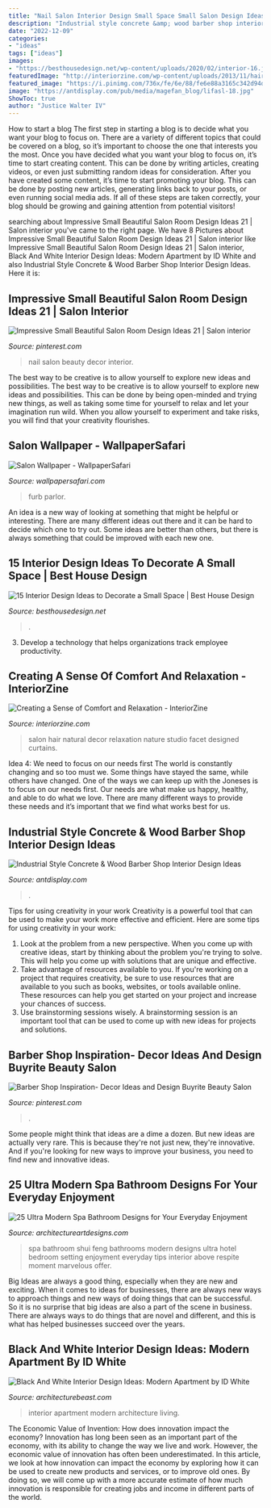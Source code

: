 ```yaml
---
title: "Nail Salon Interior Design Small Space Small Salon Design Ideas : Black And White Interior Design Ideas: Modern Apartment By Id White"
description: "Industrial style concrete &amp; wood barber shop interior design ideas"
date: "2022-12-09"
categories:
- "ideas"
tags: ["ideas"]
images:
- "https://besthousedesign.net/wp-content/uploads/2020/02/interior-16.jpg"
featuredImage: "http://interiorzine.com/wp-content/uploads/2013/11/hair-salon-natural-decor-4.jpg"
featured_image: "https://i.pinimg.com/736x/fe/6e/88/fe6e88a3165c342d94dacc7ecee6c648.jpg"
image: "https://antdisplay.com/pub/media/magefan_blog/lifasl-18.jpg"
ShowToc: true
author: "Justice Walter IV"
---
```



How to start a blog
The first step in starting a blog is to decide what you want your blog to focus on. There are a variety of different topics that could be covered on a blog, so it’s important to choose the one that interests you the most. Once you have decided what you want your blog to focus on, it’s time to start creating content. This can be done by writing articles, creating videos, or even just submitting random ideas for consideration. After you have created some content, it’s time to start promoting your blog. This can be done by posting new articles, generating links back to your posts, or even running social media ads. If all of these steps are taken correctly, your blog should be growing and gaining attention from potential visitors!

	

		
searching about Impressive Small Beautiful Salon Room Design Ideas 21 | Salon interior you've came to the right page. We have 8 Pictures about Impressive Small Beautiful Salon Room Design Ideas 21 | Salon interior like Impressive Small Beautiful Salon Room Design Ideas 21 | Salon interior, Black And White Interior Design Ideas: Modern Apartment by ID White and also Industrial Style Concrete &amp; Wood Barber Shop Interior Design Ideas. Here it is:
		
    
## Impressive Small Beautiful Salon Room Design Ideas 21 | Salon Interior

<img loading=lazy src="https://i.pinimg.com/736x/de/1a/7e/de1a7e2f6c5c935afb59fa37c91534a8.jpg" onerror="this.onerror=null;this.src='https://tse3.mm.bing.net/th?id=OIP.2YC7QQvVPSAtXdHO3SObyAHaJ4&amp;pid=15.1';" alt="Impressive Small Beautiful Salon Room Design Ideas 21 | Salon interior">

_Source: pinterest.com_

>nail salon beauty decor interior. 

	

The best way to be creative is to allow yourself to explore new ideas and possibilities.
The best way to be creative is to allow yourself to explore new ideas and possibilities. This can be done by being open-minded and trying new things, as well as taking some time for yourself to relax and let your imagination run wild. When you allow yourself to experiment and take risks, you will find that your creativity flourishes.

    
## Salon Wallpaper - WallpaperSafari

<img loading=lazy src="https://cdn.wallpapersafari.com/25/68/qR69m4.jpg" onerror="this.onerror=null;this.src='https://tse3.mm.bing.net/th?id=OIP._MJOO1i0rU-Uey3SxyGIvwHaE6&amp;pid=15.1';" alt="Salon Wallpaper - WallpaperSafari">

_Source: wallpapersafari.com_

>furb parlor. 

	

An idea is a new way of looking at something that might be helpful or interesting. There are many different ideas out there and it can be hard to decide which one to try out. Some ideas are better than others, but there is always something that could be improved with each new one.

    
## 15 Interior Design Ideas To Decorate A Small Space | Best House Design

<img loading=lazy src="https://besthousedesign.net/wp-content/uploads/2020/02/interior-16.jpg" onerror="this.onerror=null;this.src='https://tse3.mm.bing.net/th?id=OIP.unTbbDLWaSRIq-O2Re5lNQHaLH&amp;pid=15.1';" alt="15 Interior Design Ideas to Decorate a Small Space | Best House Design">

_Source: besthousedesign.net_

>. 

	

3. Develop a technology that helps organizations track employee productivity. 

    
## Creating A Sense Of Comfort And Relaxation - InteriorZine

<img loading=lazy src="http://interiorzine.com/wp-content/uploads/2013/11/hair-salon-natural-decor-4.jpg" onerror="this.onerror=null;this.src='https://tse1.mm.bing.net/th?id=OIP.OMaydrGTz2M-mKV3D6JMnwHaFZ&amp;pid=15.1';" alt="Creating a Sense of Comfort and Relaxation - InteriorZine">

_Source: interiorzine.com_

>salon hair natural decor relaxation nature studio facet designed curtains. 

	

Idea 4: We need to focus on our needs first
The world is constantly changing and so too must we. Some things have stayed the same, while others have changed. One of the ways we can keep up with the Joneses is to focus on our needs first. Our needs are what make us happy, healthy, and able to do what we love. There are many different ways to provide these needs and it’s important that we find what works best for us.

    
## Industrial Style Concrete &amp; Wood Barber Shop Interior Design Ideas

<img loading=lazy src="https://antdisplay.com/pub/media/magefan_blog/lifasl-18.jpg" onerror="this.onerror=null;this.src='https://tse4.mm.bing.net/th?id=OIP.blIcBPvsu91DXSTe08gHWgHaE7&amp;pid=15.1';" alt="Industrial Style Concrete &amp; Wood Barber Shop Interior Design Ideas">

_Source: antdisplay.com_

>. 

	

Tips for using creativity in your work
Creativity is a powerful tool that can be used to make your work more effective and efficient. Here are some tips for using creativity in your work:
1. Look at the problem from a new perspective. When you come up with creative ideas, start by thinking about the problem you're trying to solve. This will help you come up with solutions that are unique and effective.
2. Take advantage of resources available to you. If you're working on a project that requires creativity, be sure to use resources that are available to you such as books, websites, or tools available online. These resources can help you get started on your project and increase your chances of success.
3. Use brainstorming sessions wisely. A brainstorming session is an important tool that can be used to come up with new ideas for projects and solutions.

    
## Barber Shop Inspiration- Decor Ideas And Design Buyrite Beauty Salon

<img loading=lazy src="https://i.pinimg.com/736x/fe/6e/88/fe6e88a3165c342d94dacc7ecee6c648.jpg" onerror="this.onerror=null;this.src='https://tse1.mm.bing.net/th?id=OIP.QkVhTyqRblOcUK_Ut1GrJQHaJ3&amp;pid=15.1';" alt="Barber Shop Inspiration- Decor Ideas and Design Buyrite Beauty Salon">

_Source: pinterest.com_

>. 

	

Some people might think that ideas are a dime a dozen. But new ideas are actually very rare. This is because they're not just new, they're innovative. And if you're looking for new ways to improve your business, you need to find new and innovative ideas.

    
## 25 Ultra Modern Spa Bathroom Designs For Your Everyday Enjoyment

<img loading=lazy src="http://www.architectureartdesigns.com/wp-content/uploads/2013/10/1033-630x407.jpg" onerror="this.onerror=null;this.src='https://tse4.mm.bing.net/th?id=OIP.nqVOVnd6_ZgGtuXreo_QZQHaEy&amp;pid=15.1';" alt="25 Ultra Modern Spa Bathroom Designs for Your Everyday Enjoyment">

_Source: architectureartdesigns.com_

>spa bathroom shui feng bathrooms modern designs ultra hotel bedroom setting enjoyment everyday tips interior above respite moment marvelous offer. 

	

Big Ideas are always a good thing, especially when they are new and exciting. When it comes to ideas for businesses, there are always new ways to approach things and new ways of doing things that can be successful. So it is no surprise that big ideas are also a part of the scene in business. There are always ways to do things that are novel and different, and this is what has helped businesses succeed over the years.

    
## Black And White Interior Design Ideas: Modern Apartment By ID White

<img loading=lazy src="http://www.architecturebeast.com/wp-content/uploads/2017/05/Black-And-White-Interior-Design-Ideas-Modern-Apartment-by-ID-White-on-Architecture-Beast-03-min.jpg" onerror="this.onerror=null;this.src='https://tse2.mm.bing.net/th?id=OIP.wZPgvEOWkSqPzd09w9x4rQHaJ3&amp;pid=15.1';" alt="Black And White Interior Design Ideas: Modern Apartment by ID White">

_Source: architecturebeast.com_

>interior apartment modern architecture living. 

	

The Economic Value of Invention: How does innovation impact the economy?
Innovation has long been seen as an important part of the economy, with its ability to change the way we live and work. However, the economic value of innovation has often been underestimated. In this article, we look at how innovation can impact the economy by exploring how it can be used to create new products and services, or to improve old ones. By doing so, we will come up with a more accurate estimate of how much innovation is responsible for creating jobs and income in different parts of the world.


